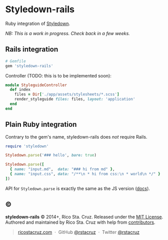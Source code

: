 Styledown-rails
===============

Ruby integration of [Styledown].

*NB: This is a work in progress. Check back in a few weeks.*

## Rails integration

```rb
# Gemfile
gem 'styledown-rails'
```

Controller (TODO: this is to be implemented soon):

```rb
module StyleguideController
  def index
    files = Dir['./app/assets/stylesheets/*.scss']
    render_styleguide files: files, layout: 'application'
  end
end
```

## Plain Ruby integration

Contrary to the gem's name, styledown-rails does *not* require Rails.

```rb
require 'styledown'

Styledown.parse('### hello', bare: true)

Styledown.parse([
  { name: "input.md",  data: "### hi from md" },
  { name: "input.css", data: "/**\n * hi from css:\n * world\n */" }
])
```

API for `Styledown.parse` is exactly the same as the JS version ([docs]).
 
[docs]: https://github.com/styledown/styledown/blob/master/docs/API.md#styledownparse

## :copyright:

**styledown-rails** © 2014+, Rico Sta. Cruz. Released under the [MIT License].<br>
Authored and maintained by Rico Sta. Cruz with help from [contributors].

> [ricostacruz.com](http://ricostacruz.com) &nbsp;&middot;&nbsp;
> GitHub [@rstacruz](https://github.com/rstacruz) &nbsp;&middot;&nbsp;
> Twitter [@rstacruz](https://twitter.com/rstacruz)

[MIT License]: http://mit-license.org/
[contributors]: http://github.com/styledown/styledown-ruby/contributors
[Styledown]: https://github.com/styledown/styledown
